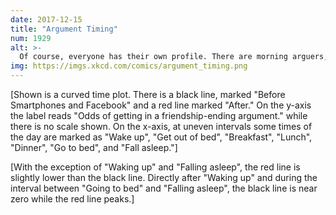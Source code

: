 ```yaml
---
date: 2017-12-15
title: "Argument Timing"
num: 1929
alt: >-
  Of course, everyone has their own profile. There are morning arguers, hangry arguers, meal-time arguers, late-night arguers, and people who get in a meta-argument over what their argument timing is, dredge up examples of past arguments, and end up fighting over THOSE again as well.
img: https://imgs.xkcd.com/comics/argument_timing.png
---
```

[Shown is a curved time plot. There is a black line, marked "Before Smartphones and Facebook" and a red line marked "After." On the y-axis the label reads "Odds of getting in a friendship-ending argument." while there is no scale shown. On the x-axis, at uneven intervals some times of the day are marked as "Wake up", "Get out of bed", "Breakfast", "Lunch", "Dinner", "Go to bed", and "Fall asleep."]

[With the exception of "Waking up" and "Falling asleep", the red line is slightly lower than the black line. Directly after "Waking up" and during the interval between "Going to bed" and "Falling asleep", the black line is near zero while the red line peaks.]